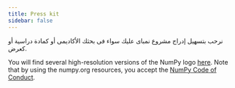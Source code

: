 ```yaml
---
title: Press kit
sidebar: false
---
```


نرحب بتسهيل إدراج مشروع نمباى عليك سواء فى بحثك الأكاديمى أو كمادة دراسية أو كعرض.

You will find several high-resolution versions of the NumPy logo [here](https://github.com/numpy/numpy/tree/main/branding/logo). Note that by using the numpy.org resources, you accept the [NumPy Code of Conduct](/code-of-conduct).
